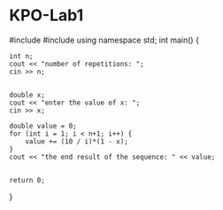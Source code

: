 # KPO-Lab1
#include <iostream>
#include <cmath>
using namespace std;
int main() {

	int n;
	cout << "number of repetitions: ";
	cin >> n;


	double x;
	cout << "enter the value of x: ";
	cin >> x;

	double value = 0;
	for (int i = 1; i < n+1; i++) {
		value += (10 / i)*(1 - x);
	}
	cout << "the end result of the sequence: " << value;


	return 0;
}


